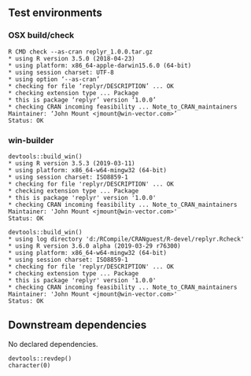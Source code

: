 

## Test environments

### OSX build/check

    R CMD check --as-cran replyr_1.0.0.tar.gz 
    * using R version 3.5.0 (2018-04-23)
    * using platform: x86_64-apple-darwin15.6.0 (64-bit)
    * using session charset: UTF-8
    * using option ‘--as-cran’
    * checking for file ‘replyr/DESCRIPTION’ ... OK
    * checking extension type ... Package
    * this is package ‘replyr’ version ‘1.0.0’
    * checking CRAN incoming feasibility ... Note_to_CRAN_maintainers
    Maintainer: ‘John Mount <jmount@win-vector.com>’
    Status: OK 

### win-builder 

    devtools::build_win()
    * using R version 3.5.3 (2019-03-11)
    * using platform: x86_64-w64-mingw32 (64-bit)
    * using session charset: ISO8859-1
    * checking for file 'replyr/DESCRIPTION' ... OK
    * checking extension type ... Package
    * this is package 'replyr' version '1.0.0'
    * checking CRAN incoming feasibility ... Note_to_CRAN_maintainers
    Maintainer: 'John Mount <jmount@win-vector.com>'
    Status: OK
    
    devtools::build_win()
    * using log directory 'd:/RCompile/CRANguest/R-devel/replyr.Rcheck'
    * using R version 3.6.0 alpha (2019-03-29 r76300)
    * using platform: x86_64-w64-mingw32 (64-bit)
    * using session charset: ISO8859-1
    * checking for file 'replyr/DESCRIPTION' ... OK
    * checking extension type ... Package
    * this is package 'replyr' version '1.0.0'
    * checking CRAN incoming feasibility ... Note_to_CRAN_maintainers
    Maintainer: 'John Mount <jmount@win-vector.com>'
    Status: OK

## Downstream dependencies

No declared dependencies.

    devtools::revdep()
    character(0)
